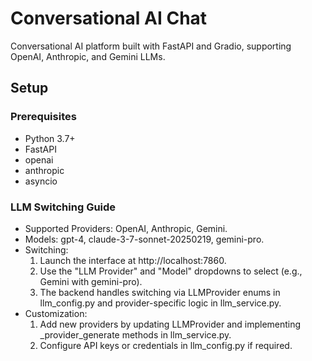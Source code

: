 # Conversational AI Chat

Conversational AI platform built with FastAPI and Gradio, supporting OpenAI, Anthropic, and Gemini LLMs.

## Setup

### Prerequisites
- Python 3.7+
- FastAPI
- openai
- anthropic
- asyncio

### LLM Switching Guide
- Supported Providers: OpenAI, Anthropic, Gemini.
- Models: gpt-4, claude-3-7-sonnet-20250219, gemini-pro.
- Switching:
  1. Launch the interface at http://localhost:7860.
  2. Use the "LLM Provider" and "Model" dropdowns to select (e.g., Gemini with gemini-pro).
  3. The backend handles switching via LLMProvider enums in llm_config.py and provider-specific logic in llm_service.py.
- Customization:
  1. Add new providers by updating LLMProvider and implementing _provider_generate methods in llm_service.py.
  2. Configure API keys or credentials in llm_config.py if required.
  
